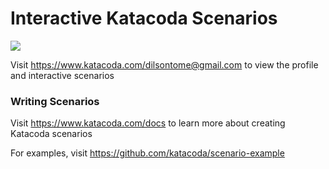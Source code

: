 # Interactive Katacoda Scenarios

[![](http://shields.katacoda.com/katacoda/dilsontome@gmail.com/count.svg)](https://www.katacoda.com/dilsontome@gmail.com "Get your profile on Katacoda.com")

Visit https://www.katacoda.com/dilsontome@gmail.com to view the profile and interactive scenarios

### Writing Scenarios
Visit https://www.katacoda.com/docs to learn more about creating Katacoda scenarios

For examples, visit https://github.com/katacoda/scenario-example
